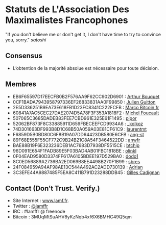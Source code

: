 # Statuts de L'Association Des Maximalistes Francophones

"If you don't believe me or don't get it, I don't have time to try to convince you, sorry."
*satoshi*

## Consensus

 * L’obtention de la majorité absolue est nécessaire pour toute décision.

## Membres

 * EB6F65597D17EECFB0B2F576AA9F62CC902D6901 : [Arthur Bouquet](/keys/arthurbouquet.asc)
 * 0CF1BADA7943958797336EF26833831AA0F99850 : [Julien Guitton](/keys/weedcoder.asc)
 * 2E5D336251B9EA73E618FB1D23FC8341C222FCFB : [Marco Bitcoin.fr](/keys/marco.asc)
 * 60841A7AC5CEC27DAE2074D5A78F3F353A1818F2 : [Michel Foucault](/keys/marsu.asc)
 * 507065C3685DADEB83FEE7CBD961E325E61F1495 : [pipor](/keys/pipor.asc)
 * 52062BF873F8C33885911D659FBECEEFCD9934A6 : [_kolkoz](/keys/kolkoz.asc)
 * 74D301663DF993B8D1C68B50A059A03E81CF61C9 : [laurentmt](/keys.laurentmt.asc)
 * F6859D5B0BD80C6F8B19A07DD64423DB580E6CFB : [ang-st](/keys/ang-st.asc)
 * 89F68E555F55CF772C9B24B21C8A54F3464522DD : [anwfr](/keys/anwfr.asc)
 * BAE88B19F6E323236DEB1AC7683D7938DF5515CE : [btchip](/keys/btchip.asc)
 * 96D091E654F1FADB89E5F03BAD4AB01FBC1818BE : [olinkl](/keys/olinkl.asc)
 * 0F04EAD9580D3374FF617A6105BDEE197D529BA0 : [dodo1](/keys/dodo1.asc)
 * 8C0ED56889A2736BA2ED069B8EE4498B270F1B99 : [sbres](/keys/sbres.asc)
 * 24F084959A94AF98AE13C544A492AC2ADD730139 : [Adrian](/keys/adrian.asc)
 * 3C3EFE44A9887485F5EA8C411B791D23288DDB45 : [Gilles Cadignan](/keys/gilles_cadignan.asc)

## Contact (Don’t Trust. Verify.)

 * Site Internet : www.lamf.fr.
 * Twitter : [@lamffr](https://www.twitter.com/lamffr)
 * IRC : #lamffr @ freenode
 * Bitcoin : 3MUqMtSuAHV8yKzNqb4xf6X6BMHC49Q5qm